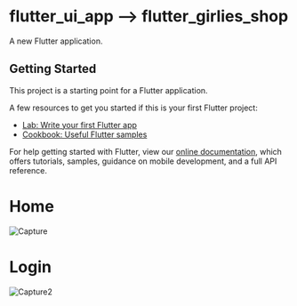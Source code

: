 # flutter_ui_app --> flutter_girlies_shop

A new Flutter application.

## Getting Started

This project is a starting point for a Flutter application.

A few resources to get you started if this is your first Flutter project:

- [Lab: Write your first Flutter app](https://flutter.dev/docs/get-started/codelab)
- [Cookbook: Useful Flutter samples](https://flutter.dev/docs/cookbook)

For help getting started with Flutter, view our
[online documentation](https://flutter.dev/docs), which offers tutorials,
samples, guidance on mobile development, and a full API reference.

# Home

![Capture](https://user-images.githubusercontent.com/49534121/78783905-481de800-799c-11ea-9414-336a0ecc6728.PNG)

# Login

![Capture2](https://user-images.githubusercontent.com/49534121/78783950-5bc94e80-799c-11ea-8d1d-16dcdace3346.PNG)
